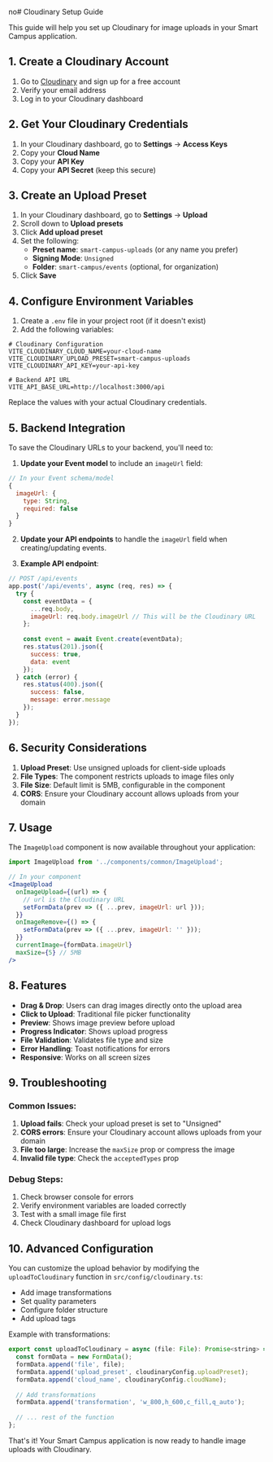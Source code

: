 no# Cloudinary Setup Guide

This guide will help you set up Cloudinary for image uploads in your Smart Campus application.

## 1. Create a Cloudinary Account

1. Go to [Cloudinary](https://cloudinary.com/) and sign up for a free account
2. Verify your email address
3. Log in to your Cloudinary dashboard

## 2. Get Your Cloudinary Credentials

1. In your Cloudinary dashboard, go to **Settings** → **Access Keys**
2. Copy your **Cloud Name**
3. Copy your **API Key**
4. Copy your **API Secret** (keep this secure)

## 3. Create an Upload Preset

1. In your Cloudinary dashboard, go to **Settings** → **Upload**
2. Scroll down to **Upload presets**
3. Click **Add upload preset**
4. Set the following:
   - **Preset name**: `smart-campus-uploads` (or any name you prefer)
   - **Signing Mode**: `Unsigned`
   - **Folder**: `smart-campus/events` (optional, for organization)
5. Click **Save**

## 4. Configure Environment Variables

1. Create a `.env` file in your project root (if it doesn't exist)
2. Add the following variables:

```env
# Cloudinary Configuration
VITE_CLOUDINARY_CLOUD_NAME=your-cloud-name
VITE_CLOUDINARY_UPLOAD_PRESET=smart-campus-uploads
VITE_CLOUDINARY_API_KEY=your-api-key

# Backend API URL
VITE_API_BASE_URL=http://localhost:3000/api
```

Replace the values with your actual Cloudinary credentials.

## 5. Backend Integration

To save the Cloudinary URLs to your backend, you'll need to:

1. **Update your Event model** to include an `imageUrl` field:

```javascript
// In your Event schema/model
{
  imageUrl: {
    type: String,
    required: false
  }
}
```

2. **Update your API endpoints** to handle the `imageUrl` field when creating/updating events.

3. **Example API endpoint**:

```javascript
// POST /api/events
app.post('/api/events', async (req, res) => {
  try {
    const eventData = {
      ...req.body,
      imageUrl: req.body.imageUrl // This will be the Cloudinary URL
    };
    
    const event = await Event.create(eventData);
    res.status(201).json({
      success: true,
      data: event
    });
  } catch (error) {
    res.status(400).json({
      success: false,
      message: error.message
    });
  }
});
```

## 6. Security Considerations

1. **Upload Preset**: Use unsigned uploads for client-side uploads
2. **File Types**: The component restricts uploads to image files only
3. **File Size**: Default limit is 5MB, configurable in the component
4. **CORS**: Ensure your Cloudinary account allows uploads from your domain

## 7. Usage

The `ImageUpload` component is now available throughout your application:

```jsx
import ImageUpload from '../components/common/ImageUpload';

// In your component
<ImageUpload
  onImageUpload={(url) => {
    // url is the Cloudinary URL
    setFormData(prev => ({ ...prev, imageUrl: url }));
  }}
  onImageRemove={() => {
    setFormData(prev => ({ ...prev, imageUrl: '' }));
  }}
  currentImage={formData.imageUrl}
  maxSize={5} // 5MB
/>
```

## 8. Features

- **Drag & Drop**: Users can drag images directly onto the upload area
- **Click to Upload**: Traditional file picker functionality
- **Preview**: Shows image preview before upload
- **Progress Indicator**: Shows upload progress
- **File Validation**: Validates file type and size
- **Error Handling**: Toast notifications for errors
- **Responsive**: Works on all screen sizes

## 9. Troubleshooting

### Common Issues:

1. **Upload fails**: Check your upload preset is set to "Unsigned"
2. **CORS errors**: Ensure your Cloudinary account allows uploads from your domain
3. **File too large**: Increase the `maxSize` prop or compress the image
4. **Invalid file type**: Check the `acceptedTypes` prop

### Debug Steps:

1. Check browser console for errors
2. Verify environment variables are loaded correctly
3. Test with a small image file first
4. Check Cloudinary dashboard for upload logs

## 10. Advanced Configuration

You can customize the upload behavior by modifying the `uploadToCloudinary` function in `src/config/cloudinary.ts`:

- Add image transformations
- Set quality parameters
- Configure folder structure
- Add upload tags

Example with transformations:

```javascript
export const uploadToCloudinary = async (file: File): Promise<string> => {
  const formData = new FormData();
  formData.append('file', file);
  formData.append('upload_preset', cloudinaryConfig.uploadPreset);
  formData.append('cloud_name', cloudinaryConfig.cloudName);
  
  // Add transformations
  formData.append('transformation', 'w_800,h_600,c_fill,q_auto');
  
  // ... rest of the function
};
```

That's it! Your Smart Campus application is now ready to handle image uploads with Cloudinary. 